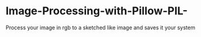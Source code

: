 # Image-Processing-with-Pillow-PIL-
Process your image in rgb to a sketched like image and saves it your system
